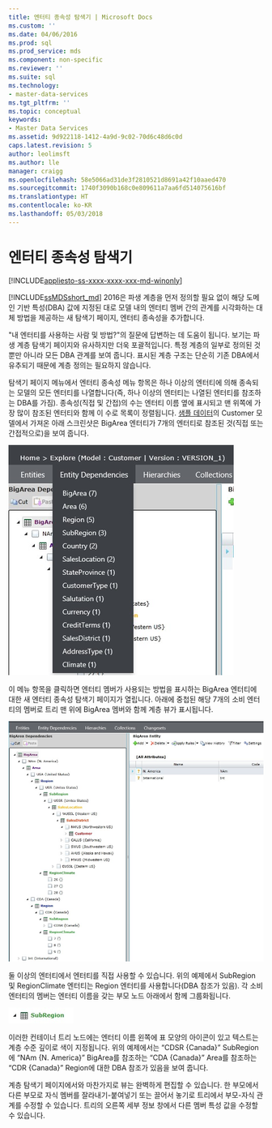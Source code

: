 ```yaml
---
title: 엔터티 종속성 탐색기 | Microsoft Docs
ms.custom: ''
ms.date: 04/06/2016
ms.prod: sql
ms.prod_service: mds
ms.component: non-specific
ms.reviewer: ''
ms.suite: sql
ms.technology:
- master-data-services
ms.tgt_pltfrm: ''
ms.topic: conceptual
keywords:
- Master Data Services
ms.assetid: 9d922118-1412-4a9d-9c02-70d6c48d6c0d
caps.latest.revision: 5
author: leolimsft
ms.author: lle
manager: craigg
ms.openlocfilehash: 58e5066ad31de3f2810521d8691a42f10aaed470
ms.sourcegitcommit: 1740f3090b168c0e809611a7aa6fd514075616bf
ms.translationtype: HT
ms.contentlocale: ko-KR
ms.lasthandoff: 05/03/2018
---
```

# <a name="entity-dependencies-explorer"></a>엔터티 종속성 탐색기

[!INCLUDE[appliesto-ss-xxxx-xxxx-xxx-md-winonly](../includes/appliesto-ss-xxxx-xxxx-xxx-md-winonly.md)]

  
[!INCLUDE[ssMDSshort_md](../includes/ssmdsshort-md.md)] 2016은 파생 계층을 먼저 정의할 필요 없이 해당 도메인 기반 특성(DBA) 값에 지정된 대로 모델 내의 엔터티 멤버 간의 관계를 시각화하는 대체 방법을 제공하는 새 탐색기 페이지, 엔터티 종속성을 추가합니다.   
  
"내 엔터티를 사용하는 사람 및 방법?"의 질문에 답변하는 데 도움이 됩니다. 보기는 파생 계층 탐색기 페이지와 유사하지만 더욱 포괄적입니다. 특정 계층의 일부로 정의된 것 뿐만 아니라 모든 DBA 관계를 보여 줍니다. 표시된 계층 구조는 단순히 기존 DBA에서 유추되기 때문에 계층 정의는 필요하지 않습니다.  
  
탐색기 페이지 메뉴에서 엔터티 종속성 메뉴 항목은 하나 이상의 엔터티에 의해 종속되는 모델의 모든 엔터티를 나열합니다(즉, 하나 이상의 엔터티는 나열된 엔터티를 참조하는 DBA를 가짐). 종속성(직접 및 간접)의 수는 엔터티 이름 옆에 표시되고 맨 위쪽에 가장 많이 참조된 엔터티와 함께 이 수로 목록이 정렬됩니다. [샘플 데이터](https://msdn.microsoft.com/library/master-data-services-sample.aspx)의 Customer 모델에서 가져온 아래 스크린샷은 BigArea 엔터티가 7개의 엔터티로 참조된 것(직접 또는 간접적으로)을 보여 줍니다.  
  
![MDS_EntityDependencies_Menu.jpg](../master-data-services/media/mds-entitydependencies-menu-jpg.jpg)  
    
이 메뉴 항목을 클릭하면 엔터티 멤버가 사용되는 방법을 표시하는 BigArea 엔터티에 대한 새 엔터티 종속성 탐색기 페이지가 열립니다. 아래에 중첩된 해당 7개의 소비 엔터티의 멤버로 트리 맨 위에 BigArea 멤버와 함께 계층 뷰가 표시됩니다.  
  
![MDS_EntityDependencies_Tree.jpg](../master-data-services/media/mds-entitydependencies-tree-jpg.jpg)  
    
둘 이상의 엔터티에서 엔터티를 직접 사용할 수 있습니다. 위의 예제에서 SubRegion 및 RegionClimate 엔터티는 Region 엔터티를 사용합니다(DBA 참조가 있음). 각 소비 엔터티의 멤버는 엔터티 이름을 갖는 부모 노드 아래에서 함께 그룹화됩니다.   
  
![MDS_EntityDependencies_Entity_Node.jpg](../master-data-services/media/mds-entitydependencies-entity-node-jpg.jpg)  
  
이러한 컨테이너 트리 노드에는 엔터티 이름 왼쪽에 표 모양의 아이콘이 있고 텍스트는 계층 수준 깊이로 색이 지정됩니다. 위의 예제에서는 “CDSR {Canada}” SubRegion에 “NAm {N. America}” BigArea를 참조하는 “CDA {Canada}” Area를 참조하는 “CDR {Canada}” Region에 대한 DBA 참조가 있음을 보여 줍니다.  
  
계층 탐색기 페이지에서와 마찬가지로 뷰는 완벽하게 편집할 수 있습니다. 한 부모에서 다른 부모로 자식 멤버를 잘라내기-붙여넣기 또는 끌어서 놓기로 트리에서 부모-자식 관계를 수정할 수 있습니다. 트리의 오른쪽 세부 정보 창에서 다른 멤버 특성 값을 수정할 수 있습니다.   
  
  
  
  


